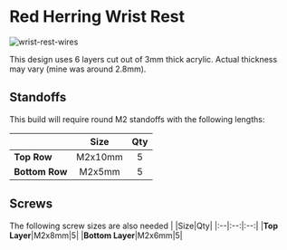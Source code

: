 # Red Herring Wrist Rest

![wrist-rest-wires](https://user-images.githubusercontent.com/800930/158737744-540b55b1-8214-49cb-b00d-84be67c9dd87.png)

This design uses 6 layers cut out of 3mm thick acrylic.  Actual thickness may vary (mine was around 2.8mm).

## Standoffs
This build will require round M2 standoffs with the following lengths:

| |Size|Qty|
|:--|:--:|:--:|
|**Top Row**|M2x10mm|5|
|**Bottom Row**|M2x5mm|5|

## Screws
The following screw sizes are also needed
| |Size|Qty|
|:--|:--:|:--:|
|**Top Layer**|M2x8mm|5|
|**Bottom Layer**|M2x6mm|5|
